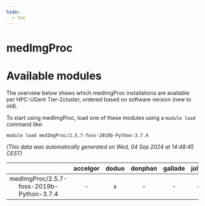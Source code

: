 ```yaml
---
hide:
  - toc
---
```


medImgProc
==========

# Available modules


The overview below shows which medImgProc installations are available per HPC-UGent Tier-2cluster, ordered based on software version (new to old).

To start using medImgProc, load one of these modules using a `module load` command like:

```shell
module load medImgProc/2.5.7-foss-2019b-Python-3.7.4
```

*(This data was automatically generated on Wed, 04 Sep 2024 at 14:48:45 CEST)*  

| |accelgor|doduo|donphan|gallade|joltik|shinx|skitty|
| :---: | :---: | :---: | :---: | :---: | :---: | :---: | :---: |
|medImgProc/2.5.7-foss-2019b-Python-3.7.4|-|x|-|-|-|-|x|
